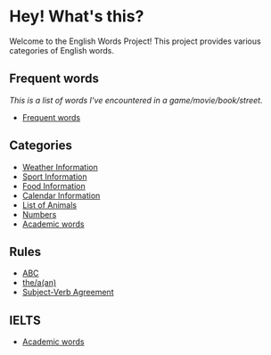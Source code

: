 # Hey! What's this?

Welcome to the English Words Project! This project provides various categories of English words.

## Frequent words

*This is a list of words I've encountered in a game/movie/book/street.*

- [Frequent words](frequently_occurring_words.md)

## Categories

- [Weather Information](group_words/weather_info.md)
- [Sport Information](group_words/sport_info.md)
- [Food Information](group_words/food_info.md)
- [Calendar Information](group_words/calendar_info.md)
- [List of Animals](group_words/animals_info.md)
- [Numbers](group_words/numbers_info.md)
- [Academic words](group_words/academic_info.md)

## Rules

- [ABC](rules/alphabet.md)
- [the/a(an)](rules/the_or_a.md)
- [Subject-Verb Agreement](rules/subject_verb_areement.md)

## IELTS

- [Academic words](group_words/academic_info.md)